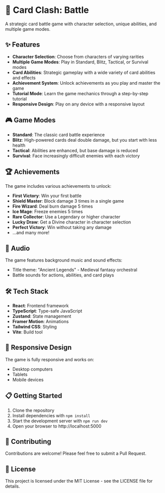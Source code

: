 # 🎴 Card Clash: Battle

A strategic card battle game with character selection, unique abilities, and multiple game modes.

## ✨ Features

- **Character Selection**: Choose from characters of varying rarities
- **Multiple Game Modes**: Play in Standard, Blitz, Tactical, or Survival modes
- **Card Abilities**: Strategic gameplay with a wide variety of card abilities and effects
- **Achievement System**: Unlock achievements as you play and master the game
- **Tutorial Mode**: Learn the game mechanics through a step-by-step tutorial
- **Responsive Design**: Play on any device with a responsive layout

## 🎮 Game Modes

- **Standard**: The classic card battle experience
- **Blitz**: High-powered cards deal double damage, but you start with less health
- **Tactical**: Abilities are enhanced, but base damage is reduced
- **Survival**: Face increasingly difficult enemies with each victory

## 🏆 Achievements

The game includes various achievements to unlock:

- **First Victory**: Win your first battle
- **Shield Master**: Block damage 3 times in a single game
- **Fire Wizard**: Deal burn damage 5 times
- **Ice Mage**: Freeze enemies 5 times
- **Rare Collector**: Use a Legendary or higher character
- **Lucky Draw**: Get a Divine character in character selection
- **Perfect Victory**: Win without taking any damage
- ...and many more!

## 🎵 Audio

The game features background music and sound effects:
- Title theme: "Ancient Legends" - Medieval fantasy orchestral
- Battle sounds for actions, abilities, and card plays

## 🛠️ Tech Stack

- **React**: Frontend framework
- **TypeScript**: Type-safe JavaScript
- **Zustand**: State management
- **Framer Motion**: Animations
- **Tailwind CSS**: Styling
- **Vite**: Build tool

## 📱 Responsive Design

The game is fully responsive and works on:
- Desktop computers
- Tablets
- Mobile devices

## 📋 Getting Started

1. Clone the repository
2. Install dependencies with `npm install`
3. Start the development server with `npm run dev`
4. Open your browser to http://localhost:5000

## 🤝 Contributing

Contributions are welcome! Please feel free to submit a Pull Request.

## 📜 License

This project is licensed under the MIT License - see the LICENSE file for details.